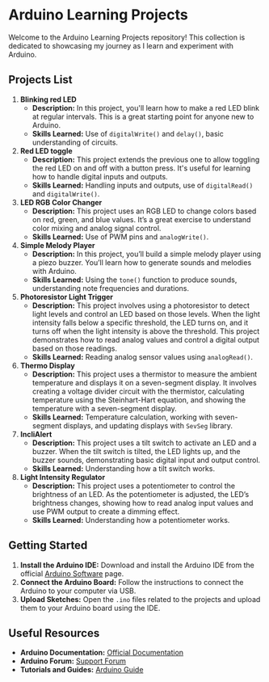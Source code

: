 # Arduino Learning Projects

Welcome to the Arduino Learning Projects repository! This collection is dedicated to showcasing my journey as I learn and experiment with Arduino.

## Projects List

1. **Blinking red LED**
    - **Description:** In this project, you'll learn how to make a red LED blink at regular intervals. This is a great starting point for anyone new to Arduino.
    - **Skills Learned:** Use of `digitalWrite()` and `delay()`, basic understanding of circuits.
2. **Red LED toggle**
    - **Description:** This project extends the previous one to allow toggling the red LED on and off with a button press. It's useful for learning how to handle digital inputs and outputs.
    - **Skills Learned:** Handling inputs and outputs, use of `digitalRead()` and `digitalWrite()`.
3. **LED RGB Color Changer**
    - **Description:** This project uses an RGB LED to change colors based on red, green, and blue values. It’s a great exercise to understand color mixing and analog signal control.
    - **Skills Learned:** Use of PWM pins and `analogWrite()`.
4. **Simple Melody Player**
    - **Description:** In this project, you’ll build a simple melody player using a piezo buzzer. You’ll learn how to generate sounds and melodies with Arduino.
    - **Skills Learned:** Using the `tone()` function to produce sounds, understanding note frequencies and durations.
5. **Photoresistor Light Trigger**
    - **Description:** This project involves using a photoresistor to detect light levels and control an LED based on those levels. When the light intensity falls below a specific threshold, the LED turns on, and it turns off when the light intensity is above the threshold. This project demonstrates how to read analog values and control a digital output based on those readings.
    - **Skills Learned:** Reading analog sensor values using `analogRead()`.
6. **Thermo Display**
    - **Description:** This project uses a thermistor to measure the ambient temperature and displays it on a seven-segment display. It involves creating a voltage divider circuit with the thermistor, calculating temperature using the Steinhart-Hart equation, and showing the temperature with a seven-segment display.
    - **Skills Learned:** Temperature calculation, working with seven-segment displays, and updating displays with `SevSeg` library.
7. **IncliAlert**
    - **Description:** This project uses a tilt switch to activate an LED and a buzzer. When the tilt switch is tilted, the LED lights up, and the buzzer sounds, demonstrating basic digital input and output control.
    - **Skills Learned:** Understanding how a tilt switch works.
8. **Light Intensity Regulator**
    - **Description:** This project uses a potentiometer to control the brightness of an LED. As the potentiometer is adjusted, the LED’s brightness changes, showing how to read analog input values and use PWM output to create a dimming effect.
    - **Skills Learned:** Understanding how a potentiometer works.

## Getting Started

1. **Install the Arduino IDE:** Download and install the Arduino IDE from the official [Arduino Software](https://www.arduino.cc/en/software) page.
2. **Connect the Arduino Board:** Follow the instructions to connect the Arduino to your computer via USB.
3. **Upload Sketches:** Open the `.ino` files related to the projects and upload them to your Arduino board using the IDE.

## Useful Resources

- **Arduino Documentation:** [Official Documentation](https://www.arduino.cc/en/Reference/HomePage)
- **Arduino Forum:** [Support Forum](https://forum.arduino.cc/)
- **Tutorials and Guides:** [Arduino Guide](https://www.arduino.cc/en/Tutorial/HomePage)